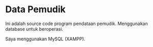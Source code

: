 # Data Pemudik
Ini adalah source code program pendataan pemudik.
Menggunakan database untuk beroperasi.

Saya menggunakan MySQL (XAMPP).
